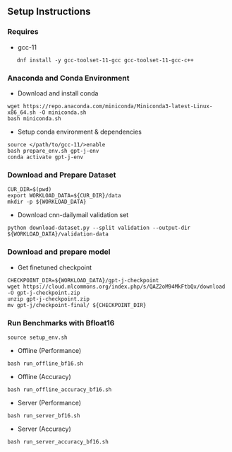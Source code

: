 ## Setup Instructions
### Requires
+ gcc-11
```
   dnf install -y gcc-toolset-11-gcc gcc-toolset-11-gcc-c++
```

### Anaconda and Conda Environment
+ Download and install conda
```
wget https://repo.anaconda.com/miniconda/Miniconda3-latest-Linux-x86_64.sh -O miniconda.sh
bash miniconda.sh
```
+ Setup conda environment & dependencies
```
source </path/to/gcc-11/>enable
bash prepare_env.sh gpt-j-env
conda activate gpt-j-env
```

### Download and Prepare Dataset
```
CUR_DIR=$(pwd)
export WORKLOAD_DATA=${CUR_DIR}/data
mkdir -p ${WORKLOAD_DATA}
```

+ Download cnn-dailymail validation set
```
python download-dataset.py --split validation --output-dir ${WORKLOAD_DATA}/validation-data
```

### Download and prepare model
+ Get finetuned checkpoint
```
CHECKPOINT_DIR=${WORKLOAD_DATA}/gpt-j-checkpoint
wget https://cloud.mlcommons.org/index.php/s/QAZ2oM94MkFtbQx/download -O gpt-j-checkpoint.zip
unzip gpt-j-checkpoint.zip
mv gpt-j/checkpoint-final/ ${CHECKPOINT_DIR}
```

### Run Benchmarks with Bfloat16
```
source setup_env.sh
```

+ Offline (Performance)
```
bash run_offline_bf16.sh
```

+ Offline (Accuracy)
```
bash run_offline_accuracy_bf16.sh
```

+ Server (Performance)
```
bash run_server_bf16.sh
```

+ Server (Accuracy)
```
bash run_server_accuracy_bf16.sh
```

